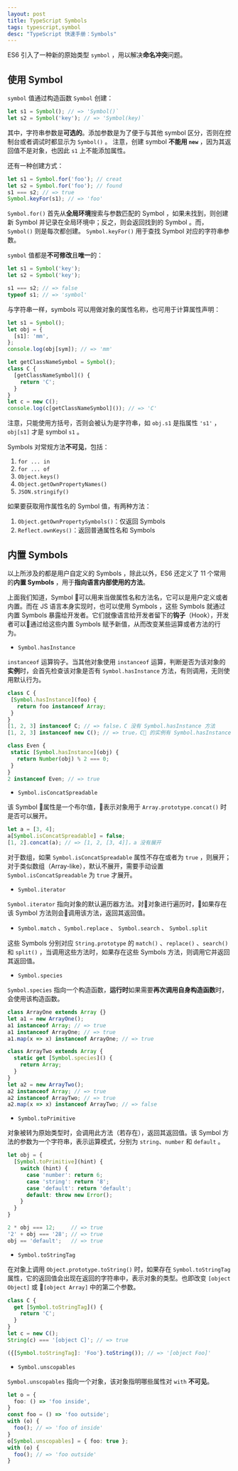 ```yaml
---
layout: post
title: TypeScript Symbols
tags: typescript,symbol
desc: "TypeScript 快速手册：Symbols"
---
```


ES6 引入了一种新的原始类型 `symbol` ，用以解决**命名冲突**问题。

## 使用 Symbol

`symbol` 值通过构造函数 `Symbol` 创建：

```ts
let s1 = Symbol(); // => 'Symbol()`
let s2 = Symbol('key'); // => 'Symbol(key)`
```

其中，字符串参数是**可选的**。添加参数是为了便于与其他 symbol 区分，否则在控制台或者调试时都显示为 `Symbol()` 。
注意，创建 symbol **不能用 `new`** ，因为其返回值不是对象，也因此 `s1` 上不能添加属性。

还有一种创建方式：

```ts
let s1 = Symbol.for('foo'); // creat
let s2 = Symbol.for('foo'); // found
s1 === s2; // => true
Symbol.keyFor(s1); // => 'foo'
```

`Symbol.for()` 首先从**全局环境**搜索与参数匹配的 Symbol ，如果未找到，则创建新 Symbol 并记录在全局环境中；反之，则会返回找到的 Symbol 。而，`Symbol()` 则是每次都创建。
`Symbol.keyFor()` 用于查找 Symbol 对应的字符串参数。

`symbol` 值都是**不可修改**且**唯一**的：

```ts
let s1 = Symbol('key');
let s2 = Symbol('key');

s1 === s2; // => false
typeof s1; // => 'symbol'
```

与字符串一样，symbols 可以用做对象的属性名称，也可用于计算属性声明：

```ts
let s1 = Symbol();
let obj = {
  [s1]: 'mm',
};
console.log(obj[sym]); // => 'mm'

let getClassNameSymbol = Symbol();
class C {
  [getClassNameSymbol]() {
    return 'C';
  }
}
let c = new C();
console.log(c[getClassNameSymbol]()); // => 'C'
```

注意，只能使用方括号，否则会被认为是字符串，如 `obj.s1` 是指属性 `'s1'` ， `obj[s1]` 才是 symbol `s1` 。

Symbols 对常规方法**不可见**，包括：

1. `for ... in`
2. `for ... of`
3. `Object.keys()`
4. `Object.getOwnPropertyNames()`
5. `JSON.stringify()`

如果要获取用作属性名的 Symbol 值，有两种方法：

1. `Object.getOwnPropertySymbols()`：仅返回 Symbols
2. `Reflect.ownKeys()`：返回普通属性名和 Symbols

## 内置 Symbols

以上所涉及的都是用户自定义的 Symbols ，除此以外，ES6 还定义了 11 个常用的**内置 Symbols** ，用于**指向语言内部使用的方法**。

上面我们知道，Symbol 可以用来当做属性名和方法名，它可以是用户定义或者内置。而在 JS 语言本身实现时，也可以使用 Symbols ，这些 Symbols 就通过内置 Symbols 暴露给开发者。它们就像语言给开发者留下的**钩子**（Hook），开发者可以通过给这些内置 Symbols 赋予新值，从而改变某些运算或者方法的行为。

* `Symbol.hasInstance`

 `instanceof` 运算钩子。当其他对象使用 `instanceof` 运算，判断是否为该对象的**实例**时，会首先检查该对象是否有 `Symbol.hasInstance` 方法，有则调用，无则使用默认行为。

 ```ts
class C {
  [Symbol.hasInstance](foo) {
    return foo instanceof Array;
  }
}
[1, 2, 3] instanceof C; // => false，C 没有 Symbol.hasInstance 方法
[1, 2, 3] instanceof new C(); // => true，C 的实例有 Symbol.hasInstance 方法

class Even {
  static [Symbol.hasInstance](obj) {
    return Number(obj) % 2 === 0;
  }
}
2 instanceof Even; // => true
 ```

* `Symbol.isConcatSpreadable`

该 Symbol 属性是一个布尔值，表示对象用于 `Array.prototype.concat()` 时是否可以展开。

```ts
let a = [3, 4];
a[Symbol.isConcatSpreadable] = false;
[1, 2].concat(a); // => [1, 2, [3, 4]]，a 没有展开
```

对于数组，如果 `Symbol.isConcatSpreadable` 属性不存在或者为 `true` ，则展开；
对于类似数组（Array-like），默认不展开，需要手动设置 `Symbol.isConcatSpreadable` 为 `true` 才展开。

* `Symbol.iterator`

`Symbol.iterator` 指向对象的默认遍历器方法。对对象进行遍历时，如果存在该 Symbol 方法则会调用该方法，返回其返回值。

* `Symbol.match` 、`Symbol.replace` 、 `Symbol.search` 、 `Symbol.split`

这些 Symbols 分别对应 `String.prototype` 的 `match()` 、`replace()` 、`search()` 和 `split()` ，当调用这些方法时，如果存在这些 Symbols 方法，则调用它并返回其返回值。

* `Symbol.species`

`Symbol.species` 指向一个构造函数，**运行时**如果需要**再次调用自身构造函数**时，会使用该构造函数。

```ts
class ArrayOne extends Array {}
let a1 = new ArrayOne();
a1 instanceof Array; // => true
a1 instanceof ArrayOne; // => true
a1.map(x => x) instanceof ArrayOne; // => true

class ArrayTwo extends Array {
  static get [Symbol.species]() {
    return Array;
  }
}
let a2 = new ArrayTwo();
a2 instanceof Array; // => true
a2 instanceof ArrayTwo; // => true
a2.map(x => x) instanceof ArrayTwo; // => false
```

* `Symbol.toPrimitive`

对象被转为原始类型时，会调用此方法（若存在），返回其返回值。该 Symbol 方法的参数为一个字符串，表示运算模式，分别为 `string`、`number` 和 `default` 。

```ts
let obj = {
  [Symbol.toPrimitive](hint) {
    switch (hint) {
      case 'number': return 6;
      case 'string': return '8';
      case 'default': return 'default';
      default: throw new Error();
    }
  }
}

2 * obj === 12;     // => true
'2' + obj === '28'; // => true
obj == 'default';   // => true
```

* `Symbol.toStringTag`

在对象上调用 `Object.prototype.toString()` 时，如果存在 `Symbol.toStringTag` 属性，它的返回值会出现在返回的字符串中，表示对象的类型。也即改变 `[object Object]` 或 `[object Array]` 中的第二个参数。

```ts
class C {
  get [Symbol.toStringTag]() {
    return 'C';
  }
}
let c = new C();
String(c) === '[object C]'; // => true

({[Symbol.toStringTag]: 'Foo'}.toString()); // => '[object Foo]'
```

* `Symbol.unscopables`

`Symbol.unscopables` 指向一个对象，该对象指明哪些属性对 `with` **不可见**。

```ts
let o = {
  foo: () => 'foo inside',
}
const foo = () => 'foo outside';
with (o) {
  foo(); // => 'foo of inside'
}
o[Symbol.unscopables] = { foo: true };
with (o) {
  foo(); // => 'foo outside'
}
```